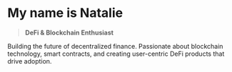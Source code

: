 # My name is Natalie
>
> <div align="left">
>   <strong>DeFi & Blockchain Enthusiast</strong>
<!-- >   <img src="https://raw.githubusercontent.com/danielcranney/readme-generator/main/public/icons/skills/ethereum-colored.svg" height="19" alt="ethereum logo" style="margin-top: 4px;" />
> </div> -->

Building the future of decentralized finance. Passionate about blockchain technology, smart contracts, and creating user-centric DeFi products that drive adoption.


